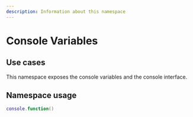 ```yaml
---
description: Information about this namespace
---
```


# Console Variables

## Use cases

This namespace exposes the console variables and the console interface.

## Namespace usage

```lua
console.function()
```

